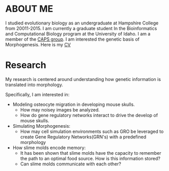
# [](#ABOUT-ME)ABOUT ME
I studied evolutionary biology as an undergraduate at Hampshire College from 20011-2015. I am currently a graduate student In the Bioinformatics and Computational Biology program at the University of Idaho. I am a member of the [CAPS group](http://www.capsidaho.com/). I am interested the genetic basis of Morphogenesis. Here is my [CV](morphogenetics.github.io/cv.pdf)


# [](#Research)Research
My research is centered around understanding how genetic information is translated into morphology.

Specifically, I am interested in:
- Modeling osteocyte migration in developing mouse skulls.
  - How may noisey images be analyzed.
  - How do gene regulatory networks interact to drive the develop of mouse skulls.
- Simulating Morphogenesis:
  - How may cell simulation environments such as GRO be leveraged to create Gene Regulatory Networks(GRN's) with a predefined morphology
- How slime molds encode memory:
  - It has been shown that slime molds have the capacity to remember the path to an optimal food source. How is this information stored?
  - Can slime molds communicate with each other?
